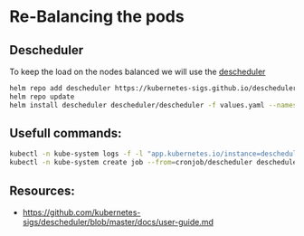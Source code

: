 # Re-Balancing the pods

## Descheduler

To keep the load on the nodes balanced we will use the
[descheduler](https://github.com/kubernetes-sigs/descheduler)

``` bash
helm repo add descheduler https://kubernetes-sigs.github.io/descheduler/
helm repo update
helm install descheduler descheduler/descheduler -f values.yaml --namespace kube-system --version v0.24.1
```

## Usefull commands:

```bash
kubectl -n kube-system logs -f -l "app.kubernetes.io/instance=descheduler"
kubectl -n kube-system create job --from=cronjob/descheduler descheduler-im
```


## Resources:

* https://github.com/kubernetes-sigs/descheduler/blob/master/docs/user-guide.md